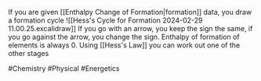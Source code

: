 If you are given [[Enthalpy Change of Formation|formation]] data, you draw a formation cycle
![[Hess's Cycle for Formation 2024-02-29 11.00.25.excalidraw]]
If you go with an arrow, you keep the sign the same, if you go against the arrow, you change the sign. Enthalpy of formation of elements is always 0. Using [[Hess's Law]] you can work out one of the other stages

#Chemistry #Physical #Energetics